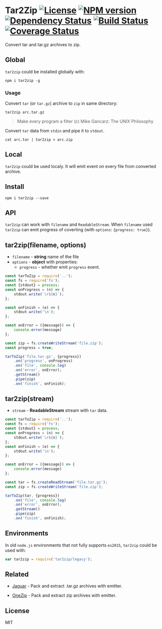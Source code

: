 # Tar2Zip [![License][LicenseIMGURL]][LicenseURL] [![NPM version][NPMIMGURL]][NPMURL] [![Dependency Status][DependencyStatusIMGURL]][DependencyStatusURL] [![Build Status][BuildStatusIMGURL]][BuildStatusURL] [![Coverage Status][CoverageIMGURL]][CoverageURL]

Convert tar and tar.gz archives to zip.

## Global

`tar2zip` could be installed globally with:

```
npm i tar2zip -g
```

### Usage

Convert `tar` (or `tar.gz`) archive to `zip` in same directory:

```
tar2zip arc.tar.gz
```

> Make every program a filter
(c) Mike Gancarz: The UNIX Philosophy

Convert `tar` data from `stdin` and pipe it to `stdout`.

```
cat arc.tar | tar2zip > arc.zip
```

## Local

`tar2zip` could be used localy. It will emit event on every file from converted archive.

## Install

```
npm i tar2zip --save
```

## API

`tar2zip` can work with `filename` and `ReadableStream`. When `filename` used `tar2zip` can emit
progress of coverting (with `options`: `{progress: true}`).

## tar2zip(filename, options)

- `filename` - **string** name of the file
- `options` - **object** with properties:
  - `progress` - whether emit `progress` event.

```js
const tarToZip = require('..');
const fs = require('fs');
const {stdout} = process;
const onProgress = (n) => {
    stdout.write(`\r${n}`);
};

const onFinish = (e) => {
    stdout.write('\n');
};

const onError = ({message}) => {
    console.error(message)
};

const zip = fs.createWriteStream('file.zip');
const progress = true;

tarToZip('file.tar.gz', {progress})
    .on('progress', onProgress)
    .on('file', console.log)
    .on('error', onError);
    .getStream()
    .pipe(zip)
    .on('finish', onFinish);

```

## tar2zip(stream)

- `stream` - **ReadableStream** stream with `tar` data.

```js
const tarToZip = require('..');
const fs = require('fs');
const {stdout} = process;
const onProgress = (n) => {
    stdout.write(`\r${n}`);
};
const onFinish = (e) => {
    stdout.write('\n');
};

const onError = ({message}) => {
    console.error(message)
};

const tar = fs.createReadStream('file.tar.gz');
const zip = fs.createWriteStream('file.zip');

tarToZip(tar, {progress})
    .on('file', console.log)
    .on('error', onError);
    .getStream()
    .pipe(zip)
    .on('finish', onFinish);
```

## Environments

In old `node.js` environments that not fully supports `es2015`, `tar2zip` could be used with:

```js
var tar2zip = require('tar2zip/legacy');
```
## Related

- [Jaguar](https://github.com/coderaiser/node-jaguar "Jaguar") - Pack and extract .tar.gz archives with emitter.

- [OneZip](https://github.com/coderaiser/node-onezip "OneZip") - Pack and extract zip archives with emitter.

## License

MIT

[NPMIMGURL]:                https://img.shields.io/npm/v/tar2zip.svg?style=flat
[BuildStatusIMGURL]:        https://img.shields.io/travis/coderaiser/node-tar2zip/master.svg?style=flat
[DependencyStatusIMGURL]:   https://img.shields.io/gemnasium/coderaiser/node-tar2zip.svg?style=flat
[LicenseIMGURL]:            https://img.shields.io/badge/license-MIT-317BF9.svg?style=flat
[NPMURL]:                   https://npmjs.org/package/tar2zip "npm"
[BuildStatusURL]:           https://travis-ci.org/coderaiser/node-tar2zip  "Build Status"
[DependencyStatusURL]:      https://gemnasium.com/coderaiser/node-tar2zip "Dependency Status"
[LicenseURL]:               https://tldrlegal.com/license/mit-license "MIT License"

[CoverageURL]:              https://coveralls.io/github/coderaiser/node-tar2zip?branch=master
[CoverageIMGURL]:           https://coveralls.io/repos/coderaiser/node-tar2zip/badge.svg?branch=master&service=github
